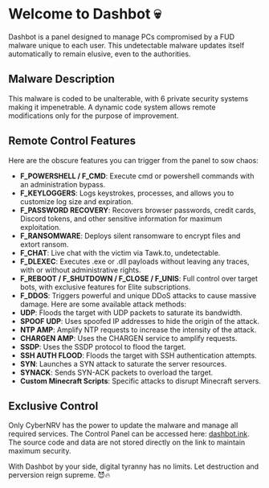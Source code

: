 # Welcome to Dashbot 💀

Dashbot is a panel designed to manage PCs compromised by a FUD malware unique to each user. This undetectable malware updates itself automatically to remain elusive, even to the authorities.

## Malware Description
This malware is coded to be unalterable, with 6 private security systems making it impenetrable. A dynamic code system allows remote modifications only for the purpose of improvement.

## Remote Control Features
Here are the obscure features you can trigger from the panel to sow chaos:

- **F_POWERSHELL / F_CMD**: Execute cmd or powershell commands with an administration bypass.
 - **F_KEYLOGGERS**: Logs keystrokes, processes, and allows you to customize log size and expiration.
- **F_PASSWORD RECOVERY**: Recovers browser passwords, credit cards, Discord tokens, and other sensitive information for maximum exploitation.
- **F_RANSOMWARE**: Deploys silent ransomware to encrypt files and extort ransom.
- **F_CHAT**: Live chat with the victim via Tawk.to, undetectable.
- **F_DLEXEC**: Executes .exe or .dll payloads without leaving any traces, with or without administrative rights.
- **F_REBOOT / F_SHUTDOWN / F_CLOSE / F_UNIS**: Full control over target bots, with exclusive features for Elite subscriptions.
- **F_DDOS**: Triggers powerful and unique DDoS attacks to cause massive damage.  Here are some available attack methods:
- **UDP**: Floods the target with UDP packets to saturate its bandwidth.
- **SPOOF UDP**: Uses spoofed IP addresses to hide the origin of the attack.
- **NTP AMP**: Amplify NTP requests to increase the intensity of the attack.
- **CHARGEN AMP**: Uses the CHARGEN service to amplify requests.
- **SSDP**: Uses the SSDP protocol to flood the target.
- **SSH AUTH FLOOD**: Floods the target with SSH authentication attempts.
- **SYN**: Launches a SYN attack to saturate the server resources.
- **SYNACK**: Sends SYN-ACK packets to overload the target.
- **Custom Minecraft Scripts**: Specific attacks to disrupt Minecraft servers.

 ## Exclusive Control
Only CyberNRV has the power to update the malware and manage all required services. The Control Panel can be accessed here: [dashbot.ink](http://dashbot.ink/). The source code and data are not stored directly on the link to maintain maximum security.

With Dashbot by your side, digital tyranny has no limits. Let destruction and perversion reign supreme. 😈🔥

